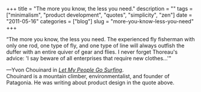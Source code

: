 +++
title = "The more you know, the less you need."
description = ""
tags = ["minimalism", "product development", "quotes", "simplicity", "zen"]
date = "2011-05-16"
categories = ["blog"]
slug = "more-you-know-less-you-need"
+++



  <p class="dek">“The more you know, the less you need. The experienced fly fisherman with only one rod, one type of fly, and one type of line will always outfish the duffer with an entire quiver of gear and flies. I never forget Thoreau's advice: 'I say beware of all enterprises that require new clothes...'"</p>
<p>&#8212;Yvon Chouinard in <em><a href="http://www.amazon.com/Let-People-Surfing-Education-Businessman/dp/0143037838">Let My People Go Surfing</a></em>.<br />
Chouinard is a mountain climber, environmentalist, and founder of Patagonia. He was writing about product design in the quote above. </p>
    
  
